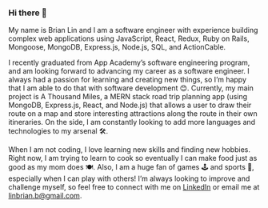 ### Hi there 👋

My name is Brian Lin and I am a software engineer with experience building complex web applications using JavaScript, React, Redux, Ruby on Rails, Mongoose, MongoDB, Express.js, Node.js, SQL, and ActionCable.

I recently graduated from App Academy’s software engineering program, and am looking forward to advancing my career as a software engineer. I always had a passion for learning and creating new things, so I’m happy that I am able to do that with software development :blush:. Currently, my main project is A Thousand Miles, a MERN stack road trip planning app (using MongoDB, Express.js, React, and Node.js) that allows a user to draw their route on a map and store interesting attractions along the route in their own itineraries. On the side, I am constantly looking to add more languages and technologies to my arsenal :hammer_and_wrench:.

When I am not coding, I love learning new skills and finding new hobbies. Right now, I am trying to learn to cook so eventually I can make food just as good as my mom does :plate_with_cutlery:. Also, I am a huge fan of games :joystick: and sports :basketball:, especially when I can play with others! I’m always looking to improve and challenge myself, so feel free to connect with me on [LinkedIn](https://www.linkedin.com/in/brian-lin-1590/) or email me at [linbrian.b@gmail.com](mailto:linbrian.b@gmail.com).

<!--
**linb1/linb1** is a ✨ _special_ ✨ repository because its `README.md` (this file) appears on your GitHub profile.

Here are some ideas to get you started:

- 🔭 I’m currently working on ...
- 🌱 I’m currently learning ...
- 👯 I’m looking to collaborate on ...
- 🤔 I’m looking for help with ...
- 💬 Ask me about ...
- 📫 How to reach me: ...
- 😄 Pronouns: ...
- ⚡ Fun fact: ...
-->

